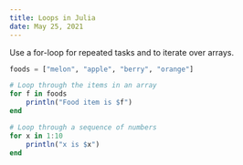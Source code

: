 ```yaml
---
title: Loops in Julia
date: May 25, 2021
---
```


Use a for-loop for repeated tasks and to iterate over arrays.

```julia
foods = ["melon", "apple", "berry", "orange"]

# Loop through the items in an array
for f in foods
    println("Food item is $f")
end

# Loop through a sequence of numbers
for x in 1:10
    println("x is $x")
end
```
